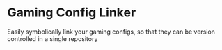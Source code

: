 # Gaming Config Linker

Easily symbolically link your gaming configs, so that they can be version controlled in a single repository
